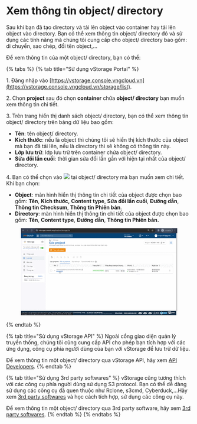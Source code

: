 # Xem thông tin object/ directory

Sau khi bạn đã tạo directory và tải lên object vào container hay tải lên object vào directory. Bạn có thể xem thông tin object/ directory đó và sử dụng các tính năng mà chúng tôi cung cấp cho object/ directory bao gồm: di chuyển, sao chép, đổi tên object,...

Để xem thông tin của một object/ directory, bạn có thể:&#x20;

{% tabs %}
{% tab title="Sử dụng vStorage Portal" %}


1\. Đăng nhập vào [https://vstorage.console.vngcloud.vn](https://vstorage.console.vngcloud.vn/storage/list).

2\. Chọn **project** sau đó chọn **container** chứa **object/ directory** bạn muốn xem thông tin chi tiết.

3\. Trên trang hiển thị danh sách object/ directory, bạn có thể xem thông tin object/ directory trên bảng dữ liệu bao gồm:

* **Tên**: tên object/ directory.
* **Kích thước**: nếu là object thì chúng tôi sẽ hiển thị kích thước của object mà bạn đã tải lên, nếu là directory thì sẽ không có thông tin này.
* **Lớp lưu trữ**: lớp lưu trữ trên container chứa object/ directory.
* **Sửa đổi lần cuối**: thời gian sửa đổi lần gần với hiện tại nhất của object/ directory.

4\. Bạn có thể chọn vào ![](https://docs.vngcloud.vn/download/thumbnails/59805571/image2023-7-13\_12-22-47.png?version=1\&modificationDate=1689225769000\&api=v2) tại object/ directory mà bạn muốn xem chi tiết. Khi bạn chọn:

* **Object**: màn hình hiển thị thông tin chi tiết của object được chọn bao gồm: **Tên**, **Kích thước,** **Content** **type**, **Sửa đổi lần cuối**, **Đường dẫn**, **Thông tin Checksum**, **Thông tin Phiên bản**.
* **Directory**: màn hình hiển thị thông tin chi tiết của object được chọn bao gồm: **Tên**, **Content type**, **Đường dẫn**, **Thông tin Phiên bản.**

<figure><img src="../../../../.gitbook/assets/Xem_thong_tin_object_directory.gif" alt=""><figcaption></figcaption></figure>
{% endtab %}

{% tab title="Sử dụng vStorage API" %}
Ngoài cổng giao diện quản lý truyền thống, chúng tôi cũng cung cấp API cho phép bạn tích hợp với các ứng dụng, công cụ phía người dùng của bạn với vStorage để lưu trữ dữ liệu.

Để xem thông tin một object/ directory qua vStorage API, hãy xem [API Developers](../../api-developers/).
{% endtab %}

{% tab title="Sử dụng 3rd party softwares" %}
vStorage cũng tương thích với các công cụ phía người dùng sử dụng S3 protocol. Bạn có thể dễ dàng sử dụng các công cụ đã quen thuộc như Rclone, s3cmd, Cyberduck,...Hãy xem [3rd party softwares](../../3rd-party-softwares/) và học cách tích hợp, sử dụng các công cụ này.&#x20;

Để xem thông tin một object/ directory qua 3rd party software, hãy xem [3rd party softwares](../../3rd-party-softwares/).
{% endtab %}
{% endtabs %}
